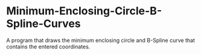 # Minimum-Enclosing-Circle-B-Spline-Curves
 A program that draws the minimum enclosing circle and B-Spline curve that contains the entered coordinates.
